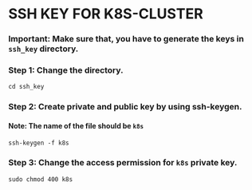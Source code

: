 # SSH KEY FOR K8S-CLUSTER
### Important: Make sure that, you have to generate the keys in `ssh_key` directory.
### Step 1: Change the directory.

```
cd ssh_key
```

### Step 2: Create private and public key by using ssh-keygen.
#### Note: The name of the file should be `k8s`

```
ssh-keygen -f k8s
```

### Step 3: Change the access permission for `k8s` private key.

```
sudo chmod 400 k8s
```

